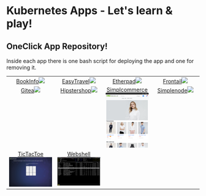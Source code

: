 # Kubernetes Apps - Let's learn & play!

## OneClick App Repository!

Inside each app there is one bash script for deploying the app and one for removing it. 


<table style="table-layout: fixed; width: 100%; text-align: center;" >
<tr valign="top">
  <td style="width:25%;"><a href="bookinfo" target="_blank">BookInfo<img src="https://istio.io/latest/docs/examples/bookinfo/noistio.svg"/></a></td>
  <td style="width:25%;"><a href="easytravel-k8s" target="_blank">EasyTravel<img src="https://community.dynatrace.com/t5/image/serverpage/image-id/4521iDEBB4D8F00CAB877"/></a></td>
  <td style="width:25%;"><a href="etherpad" target="_blank">Etherpad<img src="https://etherpad.org/img/etherpad_demo.gif"/></a></td>
  <td style="width:25%;"><a href="frontail" target="_blank">Frontail<img src="https://user-images.githubusercontent.com/455261/29570317-660c8122-8756-11e7-9d2f-8fea19e05211.gif"/></a></td>
</tr>
<tr valign="top">
  <td style="width:25%;"><a href="gitea" target="_blank">Gitea<img src="https://gitea.io/images/screenshot.png"/></a></td>
  <td style="width:25%;"><a href="hipstershop" target="_blank">Hipstershop<img src="https://raw.githubusercontent.com/mreider/microservices-demo-dt/master/docs/img/online-boutique-frontend-1.png"/></a></td>
  <td style="width:25%;"><a href="simplcommerce" target="_blank">Simplcommerce<img src="../doc/img/simplcommerce.png"/></a></td>
  <td style="width:25%;"><a href="simplenode" target="_blank">Simplenode<img src="https://github.com/grabnerandi/simplenodeservice/raw/master/images/simplenodesersviceui.png"/></a></td>
</tr>
<tr valign="top">
  <td style="width:25%;"><a href="tictactoe" target="_blank">TicTacToe<img src="../doc/img/tictactoe.png"/></a></td>
  <td style="width:25%;"><a href="webshell" target="_blank">Webshell<img src="../doc/img/webshell.png"/></a></td>
  <td style="width:25%;"></td>
  <td style="width:25%;"></td>
</tr>